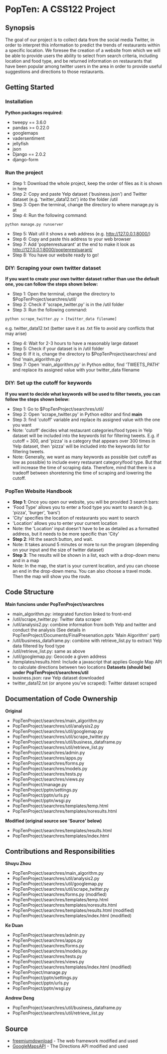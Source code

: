 # PopTen: A CSS122 Project

## Synopsis
The goal of our project is to collect data from the social media Twitter, in order to interpret this information to predict the trends of restaurants within a specific location.  We foresee the creation of a website from which we will be able to provide users the ability to select from search criteria, including location and food type, and be returned information on restaurants that have been popular among twitter users in the area in order to provide useful suggestions and directions to those restaurants.

## Getting Started
### Installation
**Python packages required:**
- tweepy == 3.6.0
- pandas >= 0.22.0
- googlemaps
- vadersentiment
- jellyfish
- json
- Django == 2.0.2
- django-form

### Run the project
- Step 1: Download the whole project, keep the order of files as it is shown in here
- Step 2: Copy and paste Yelp dataset ('business.json') and Twitter dataset (e.g. 'twitter_data12.txt') into the folder /util
- Step 3: Open the terminal, change the directory to where manage.py is at
- Step 4: Run the following command:
```
python manage.py runserver
```
- Step 5: Wait util it shows a web address (e.g. http://127.0.0.1:8000/)
- Step 6: Copy and paste this address to your web browser
- Step 7: Add 'poptenrestuarant' at the end to make it look as http://127.0.0.1:8000/poptenrestuarant/
- Step 8: You have our website ready to go!

### DIY: Scraping your own twitter dataset
**If you want to create your own twitter dataset rather than use the default one, you can follow the steps shown below:**
- Step 1: Open the terminal, change the directory to $PopTenProject/searchres/util/
- Step 2: Check if 'scrape_twitter.py' is in the /util folder
- Step 3: Run the following command:
```
python scrape_twitter.py > [twitter_data filename]
```
e.g. twitter_data12.txt (better save it as .txt file to avoid any conflicts that may arise)
- Step 4: Wait for 2-3 hours to have a reasonably large dataset
- Step 5: Check if your dataset is in /util folder
- Step 6: If it is, change the directory to $PopTenProject/searchres/ and find 'main_algorithm.py'
- Step 7: Open 'main_algorithm.py' in Python editor, find 'TWEETS_PATH' and replace its assigned value with your twitter_data filename

### DIY: Set up the cutoff for keywords
**If you want to decide what keywords will be used to filter tweets, you can follow the steps shown below:**
- Step 1: Go to $PopTenProject/searchres/util/
- Step 2: Open 'scrape_twitter.py' in Python editor and find __main__
- Step 3: find 'cutoff' variable and replace its assigned value with the one you want
- Note: 'cutoff' decides what restaurant categories/food types in Yelp dataset will be included into the keywords list for filtering tweets.
E.g. if cutoff = 300, and 'pizza' is a category that appears over 300 times in Yelp dataset, then 'pizza' will be included into the keywords list for filtering tweets. 
- Note: Generally, we want as many keywords as possible (set cutoff as low as possible) to include every restaurant category/food type. But that will increase the time of scraping data. Therefore, mind that there is a tradeoff between shoretening the time of scraping and lowering the cutoff.

### PopTen Website Handbook
- **Step 1**: Once you open our website, you will be provided 3 search bars:
- 'Food Type' allows you to enter a food type you want to search (e.g. 'pizza', 'burger', 'bars')
- 'City' specifies the location of restaurants you want to search
- 'Location' allows you to enter your current location 
- Note: the 'Location' input doesn't have to be as detailed as a formatted address, but it needs to be more specific than 'City'
- **Step 2**: Hit the search button, and wait.
- Note: It takes around 5 minutes or more to run the program (depending on your input and the size of twitter dataset)
- **Step 3**: The results will be shown in a list, each with a drop-down menu and in a map
- Note: In the map, the start is your current location, and you can choose an end in the drop-down menu. You can also choose a travel mode. Then the map will show you the route.

## Code Structure
**Main funcions under PopTenProject/searchres**
- main_algorithm.py: integrated function linked to front-end
- /util/scrape_twitter.py: Twitter data scraper
- /util/analysis2.py: combine information from both Yelp and twitter and conduct the analysis (See details in PopTenProject/Documents/FinalPresenation.pptx 'Main Algorithm' part)
- /util/business_dataframe.py: combine with retrieve_list.py to extract Yelp data filtered by food type 
- /util/retrieve_list.py: same as above
- /util/googlemap.py: Geocode a given address
- /templates/results.html: Include a javascript that applies Google Map API to calculate directions between two locations
**Datasets (should be) under PopTenProject/searchres/util**
- business.json: raw Yelp dataset downloaded
- twitter_data12.txt (or anyone you've scraped): Twitter dataset scraped

## Documentation of Code Ownership
**Original**
- PopTenProject/searchres/main_algorithm.py
- PopTenProject/searchres/util/analysis2.py
- PopTenProject/searchres/util/googlemap.py
- PopTenProject/searchres/util/scrape_twitter.py
- PopTenProject/searchres/util/business_dataframe.py
- PopTenProject/searchres/util/retrieve_list.py
- PopTenProject/searchres/admin.py
- PopTenProject/searchres/apps.py
- PopTenProject/searchres/forms.py
- PopTenProject/searchres/models.py
- PopTenProject/searchres/tests.py
- PopTenProject/searchres/views.py
- PopTenProject/manage.py
- PopTenProject/pptn/settings.py
- PopTenProject/pptn/urls.py
- PopTenProject/pptn/wsgi.py
- PopTenProject/searchres/templates/temp.html
- PopTenProject/searchres/templates/noresults.html

**Modified (original source see 'Source' below)**
- PopTenProject/searchres/templates/results.html
- PopTenProject/searchres/templates/index.html


## Contributions and Responsibilities
**Shuyu Zhou**
- PopTenProject/searchres/main_algorithm.py
- PopTenProject/searchres/util/analysis2.py
- PopTenProject/searchres/util/googlemap.py
- PopTenProject/searchres/util/scrape_twitter.py
- PopTenProject/searchres/forms.py (modified)
- PopTenProject/searchres/templates/temp.html
- PopTenProject/searchres/templates/noresults.html
- PopTenProject/searchres/templates/results.html (modified)
- PopTenProject/searchres/templates/index.html (modified)

**Ke Duan**
- PopTenProject/searchres/admin.py
- PopTenProject/searchres/apps.py
- PopTenProject/searchres/forms.py
- PopTenProject/searchres/models.py
- PopTenProject/searchres/tests.py
- PopTenProject/searchres/views.py
- PopTenProject/searchres/templates/index.html (modified)
- PopTenProject/manage.py
- PopTenProject/pptn/settings.py
- PopTenProject/pptn/urls.py
- PopTenProject/pptn/wsgi.py

**Andrew Deng**
- PopTenProject/searchres/util/business_dataframe.py
- PopTenProject/searchres/util/retrieve_list.py

## Source
- [freemiumdownload](http://freemiumdownload.com/demo?theme=bootstrap-coffee-pizza) - The web framework modified and used
- [GoogleMapsAPI](https://developers.google.com/maps/documentation/javascript/examples/directions-simple) - The Directions API modified and used
